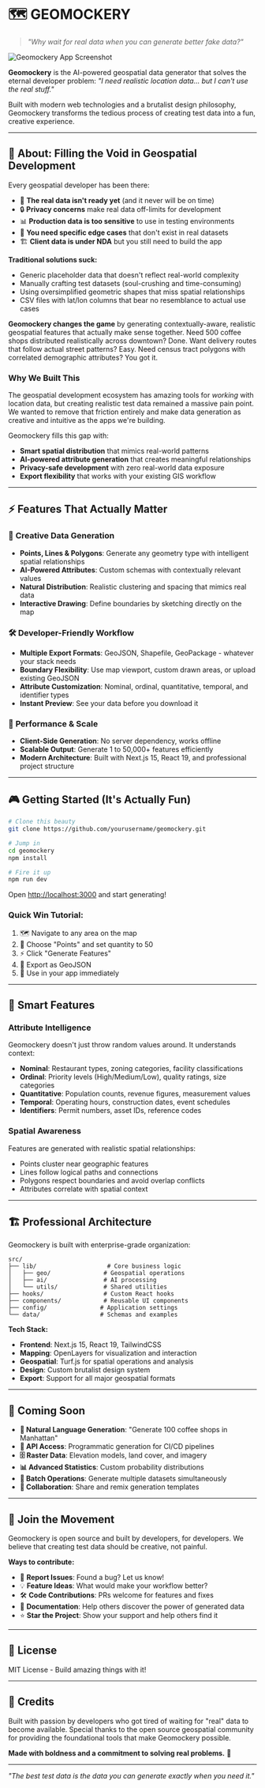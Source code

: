 # 🗺️ **GEOMOCKERY**

> *"Why wait for real data when you can generate better fake data?"*

![Geomockery App Screenshot](public/images/app.png)

**Geomockery** is the AI-powered geospatial data generator that solves the eternal developer problem: *"I need realistic location data... but I can't use the real stuff."* 

Built with modern web technologies and a brutalist design philosophy, Geomockery transforms the tedious process of creating test data into a fun, creative experience.

---

## 🎯 **About: Filling the Void in Geospatial Development**

Every geospatial developer has been there:

- 🚧 **The real data isn't ready yet** (and it never will be on time)
- 🔒 **Privacy concerns** make real data off-limits for development
- 📊 **Production data is too sensitive** to use in testing environments
- 🎲 **You need specific edge cases** that don't exist in real datasets
- 🏗️ **Client data is under NDA** but you still need to build the app

**Traditional solutions suck:**
- Generic placeholder data that doesn't reflect real-world complexity
- Manually crafting test datasets (soul-crushing and time-consuming)
- Using oversimplified geometric shapes that miss spatial relationships
- CSV files with lat/lon columns that bear no resemblance to actual use cases

**Geomockery changes the game** by generating contextually-aware, realistic geospatial features that actually make sense together. Need 500 coffee shops distributed realistically across downtown? Done. Want delivery routes that follow actual street patterns? Easy. Need census tract polygons with correlated demographic attributes? You got it.

### **Why We Built This**

The geospatial development ecosystem has amazing tools for *working* with location data, but creating realistic test data remained a massive pain point. We wanted to remove that friction entirely and make data generation as creative and intuitive as the apps we're building.

Geomockery fills this gap with:
- **Smart spatial distribution** that mimics real-world patterns
- **AI-powered attribute generation** that creates meaningful relationships
- **Privacy-safe development** with zero real-world data exposure
- **Export flexibility** that works with your existing GIS workflow

---

## ⚡ **Features That Actually Matter**

### 🎨 **Creative Data Generation**
- **Points, Lines & Polygons**: Generate any geometry type with intelligent spatial relationships
- **AI-Powered Attributes**: Custom schemas with contextually relevant values
- **Natural Distribution**: Realistic clustering and spacing that mimics real data
- **Interactive Drawing**: Define boundaries by sketching directly on the map

### 🛠️ **Developer-Friendly Workflow**
- **Multiple Export Formats**: GeoJSON, Shapefile, GeoPackage - whatever your stack needs
- **Boundary Flexibility**: Use map viewport, custom drawn areas, or upload existing GeoJSON
- **Attribute Customization**: Nominal, ordinal, quantitative, temporal, and identifier types
- **Instant Preview**: See your data before you download it

### 🚀 **Performance & Scale**
- **Client-Side Generation**: No server dependency, works offline
- **Scalable Output**: Generate 1 to 50,000+ features efficiently
- **Modern Architecture**: Built with Next.js 15, React 19, and professional project structure

---

## 🎮 **Getting Started (It's Actually Fun)**

```bash
# Clone this beauty
git clone https://github.com/yourusername/geomockery.git

# Jump in
cd geomockery
npm install

# Fire it up
npm run dev
```

Open [http://localhost:3000](http://localhost:3000) and start generating! 

### **Quick Win Tutorial:**
1. 🗺️ Navigate to any area on the map
2. 🎯 Choose "Points" and set quantity to 50
3. ⚡ Click "Generate Features"
4. 💾 Export as GeoJSON
5. 🎉 Use in your app immediately

---

## 🧠 **Smart Features**

### **Attribute Intelligence**
Geomockery doesn't just throw random values around. It understands context:

- **Nominal**: Restaurant types, zoning categories, facility classifications
- **Ordinal**: Priority levels (High/Medium/Low), quality ratings, size categories  
- **Quantitative**: Population counts, revenue figures, measurement values
- **Temporal**: Operating hours, construction dates, event schedules
- **Identifiers**: Permit numbers, asset IDs, reference codes

### **Spatial Awareness**
Features are generated with realistic spatial relationships:
- Points cluster near geographic features
- Lines follow logical paths and connections
- Polygons respect boundaries and avoid overlap conflicts
- Attributes correlate with spatial context

---

## 🏗️ **Professional Architecture**

Geomockery is built with enterprise-grade organization:

```
src/
├── lib/                    # Core business logic
│   ├── geo/               # Geospatial operations
│   ├── ai/                # AI processing
│   └── utils/             # Shared utilities
├── hooks/                 # Custom React hooks
├── components/            # Reusable UI components
├── config/               # Application settings
└── data/                 # Schemas and examples
```

**Tech Stack:**
- **Frontend**: Next.js 15, React 19, TailwindCSS
- **Mapping**: OpenLayers for visualization and interaction
- **Geospatial**: Turf.js for spatial operations and analysis
- **Design**: Custom brutalist design system
- **Export**: Support for all major geospatial formats

---

## 🔮 **Coming Soon**

- **🤖 Natural Language Generation**: "Generate 100 coffee shops in Manhattan"
- **📡 API Access**: Programmatic generation for CI/CD pipelines
- **🗄️ Raster Data**: Elevation models, land cover, and imagery
- **📊 Advanced Statistics**: Custom probability distributions
- **🔄 Batch Operations**: Generate multiple datasets simultaneously
- **🤝 Collaboration**: Share and remix generation templates

---

## 🤝 **Join the Movement**

Geomockery is open source and built by developers, for developers. We believe that creating test data should be creative, not painful.

**Ways to contribute:**
- 🐛 **Report Issues**: Found a bug? Let us know!
- 💡 **Feature Ideas**: What would make your workflow better?
- 🛠️ **Code Contributions**: PRs welcome for features and fixes
- 📖 **Documentation**: Help others discover the power of generated data
- ⭐ **Star the Project**: Show your support and help others find it

---

## 📜 **License**

MIT License - Build amazing things with it!

---

## 🙌 **Credits**

Built with passion by developers who got tired of waiting for "real" data to become available. Special thanks to the open source geospatial community for providing the foundational tools that make Geomockery possible.

**Made with boldness and a commitment to solving real problems.** 🚀

---

*"The best test data is the data you can generate exactly when you need it."*
